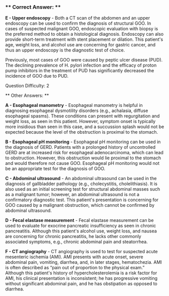 ### ** Correct Answer: **

**E - Upper endoscopy** - Both a CT scan of the abdomen and an upper endoscopy can be used to confirm the diagnosis of structural GOO. In cases of suspected malignant GOO, endoscopic evaluation with biopsy is the preferred method to obtain a histological diagnosis. Endoscopy can also provide short-term treatment with stent placement or dilation. This patient's age, weight loss, and alcohol use are concerning for gastric cancer, and thus an upper endoscopy is the diagnostic test of choice.

Previously, most cases of GOO were caused by peptic ulcer disease (PUD). The declining prevalence of H. pylori infection and the efficacy of proton pump inhibitors in the treatment of PUD has significantly decreased the incidence of GOO due to PUD.

Question Difficulty: 2

** Other Answers: **

**A - Esophageal manometry** - Esophageal manometry is helpful in diagnosing esophageal dysmotility disorders (e.g., achalasia, diffuse esophageal spasms). These conditions can present with regurgitation and weight loss, as seen in this patient. However, symptom onset is typically more insidious than seen in this case, and a succussion splash would not be expected because the level of the obstruction is proximal to the stomach.

**B - Esophageal pH monitoring** - Esophageal pH monitoring can be used in the diagnosis of GERD. Patients with a prolonged history of uncontrolled GERD are at increased risk for esophageal adenocarcinoma, which can lead to obstruction. However, this obstruction would lie proximal to the stomach and would therefore not cause GOO. Esophageal pH monitoring would not be an appropriate test for the diagnosis of GOO.

**C - Abdominal ultrasound** - An abdominal ultrasound can be used in the diagnosis of gallbladder pathology (e.g., cholecystitis, cholelithiasis). It is also used as an initial screening test for structural abdominal masses such as a malignant tumor; however, an abdominal ultrasound is not a confirmatory diagnostic test. This patient's presentation is concerning for GOO caused by a malignant obstruction, which cannot be confirmed by abdominal ultrasound.

**D - Fecal elastase measurement** - Fecal elastase measurement can be used to evaluate for exocrine pancreatic insufficiency as seen in chronic pancreatitis. Although this patient's alcohol use, weight loss, and nausea are concerning for chronic pancreatitis, he lacks other commonly associated symptoms, e.g., chronic abdominal pain and steatorrhea.

**F - CT angiography** - CT angiography is used to test for suspected acute mesenteric ischemia (AMI). AMI presents with acute onset, severe abdominal pain, vomiting, diarrhea, and, in later stages, hematochezia. AMI is often described as “pain out of proportion to the physical exam.” Although this patient's history of hypercholesterolemia is a risk factor for AMI, his clinical presentation is inconsistent; he has progressive vomiting without significant abdominal pain, and he has obstipation as opposed to diarrhea.

